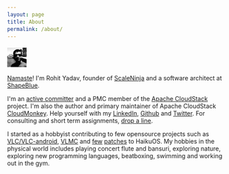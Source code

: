 ```yaml
---
layout: page
title: About
permalink: /about/
---
```


<img src="/assets/avatar.jpg" class="pull-left" style="margin-top: 5px; margin-right:10px"/>

[Namaste](http://en.wikipedia.org/wiki/Namaste)! I'm Rohit Yadav, founder of
[ScaleNinja](http://www.scaleninja.com) and a software architect at
[ShapeBlue](http://shapeblue.com).

I'm an [active committer](https://github.com/apache/cloudstack/graphs/contributors)
and a PMC member of the [Apache CloudStack](http://cloudstack.apache.org) project.
I'm also the author and primary maintainer of Apache CloudStack [CloudMonkey](http://github.com/apache/cloudstack-cloudmonkey). Help yourself with my [LinkedIn](https://linkedin.com/in/bhaisaab), [Github](https://github.com/bhaisaab) and [Twitter](https://twitter.com/_bhaisaab). For consulting and short term assignments, [drop a line](mailto:rohit@scaleninja.com).

I started as a hobbyist contributing to few opensource projects such as [VLC/VLC-android](http://git.videolan.org/?p=vlc-ports/android.git;a=search;h=HEAD;s=Rohit+Yadav;st=author), [VLMC](http://trac.videolan.org/vlmc) and [few](http://cgit.haiku-os.org/haiku/commit/?id=hrev39379) [patches](http://cgit.haiku-os.org/haiku/commit/?id=hrev39378) to HaikuOS. My hobbies in the physical world includes playing concert flute and bansuri, exploring nature, exploring new programming languages, beatboxing, swimming and working out in the gym.